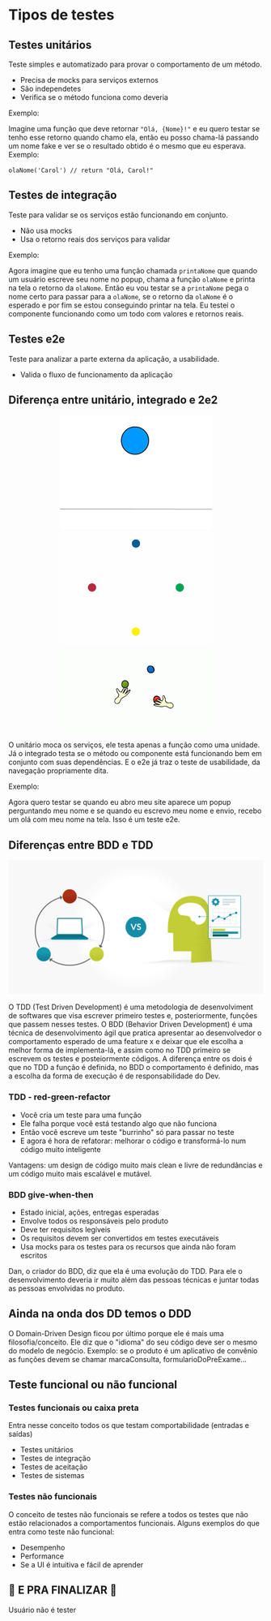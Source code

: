# Tipos de testes

## Testes unitários

Teste simples e automatizado para provar o comportamento de um método.

- Precisa de mocks para serviços externos
- São independetes
- Verifica se o método funciona como deveria

Exemplo:

Imagine uma função que deve retornar `"Olá, {Nome}!"` e eu quero testar se tenho esse retorno quando chamo ela, então eu posso chama-lá passando um nome fake
e ver se o resultado obtido é o mesmo que eu esperava. Exemplo:

~~~
olaNome('Carol') // return "Olá, Carol!"
~~~  

## Testes de integração

Teste para validar se os serviços estão funcionando em conjunto.

- Não usa mocks
- Usa o retorno reais dos serviços para validar

Exemplo:

Agora imagine que eu tenho uma função chamada `printaNome` que quando um usuário escreve seu nome no popup, chama a função `olaNome` e printa na tela o retorno da `olaNome`. Então eu vou testar se a `printaNome` pega o nome certo para passar para a `olaNome`, se o retorno da `olaNome` é o esperado e por fim se estou conseguindo printar na tela. Eu testei o componente funcionando como um todo com valores e retornos reais.

## Testes e2e

Teste para analizar a parte externa da aplicação, a usabilidade.

- Valida o fluxo de funcionamento da aplicação

## Diferença entre unitário, integrado e 2e2

<p align="center">
  <img width="300px" src="https://github.com/coderanac/waffle-betizado/blob/master/assets-waffles/unit.gif" />
  <img width="300px" src="https://github.com/coderanac/waffle-betizado/blob/master/assets-waffles/integrado.gif" />
  <img width="300px" src="https://github.com/coderanac/waffle-betizado/blob/master/assets-waffles/e2e.gif" />
</p>

O unitário moca os serviços, ele testa apenas a função como uma unidade. Já o integrado testa se o método ou componente está funcionando bem em conjunto com suas dependências. E o e2e já traz o teste de usabilidade, da navegação propriamente dita. 

Exemplo:

Agora quero testar se quando eu abro meu site aparece um popup perguntando meu nome e se quando eu escrevo meu nome e envio, recebo um olá com meu nome na tela. Isso é um teste e2e.

## Diferenças entre BDD e TDD 

<p align="center">
  <img width="600px" src="https://github.com/coderanac/waffle-betizado/blob/master/assets-waffles/tdd-vs-bdd.png" />
</p>

O TDD (Test Driven Development) é uma metodologia de desenvolviment de softwares que visa escrever primeiro testes e, posteriormente, funções que passem nesses testes. O BDD (Behavior Driven Development) é uma técnica de desenvolvimento ágil que pratica apresentar ao desenvolvedor o comportamento esperado de uma feature x e deixar que ele escolha a melhor forma de implementa-lá, e assim como no TDD primeiro se escrevem os testes e posteiormente códigos. A diferença entre os dois é que no TDD a função é definida, no BDD o comportamento é definido, mas a escolha da forma de execução é de responsabilidade do Dev. 

### TDD - red-green-refactor 

- Você cria um teste para uma função
- Ele falha porque você está testando algo que não funciona
- Então você escreve um teste "burrinho" só para passar no teste
- E agora é hora de refatorar: melhorar o código e transformá-lo num código muito inteligente

Vantagens: um design de código muito mais clean e livre de redundâncias e um código muito mais escalável e mutável.

### BDD give-when-then

- Estado inicial, ações, entregas esperadas
- Envolve todos os responsáveis pelo produto
- Deve ter requisitos legíveis
- Os requisitos devem ser convertidos em testes executáveis
- Usa mocks para os testes para os recursos que ainda não foram escritos

Dan, o criador do BDD, diz que ela é uma evolução do TDD. Para ele o desenvolvimento deveria ir muito além das pessoas técnicas e juntar todas as pessoas envolvidas no produto.

## Ainda na onda dos DD temos o DDD 

O Domain-Driven Design ficou por último porque ele é mais uma filosofia/conceito. Ele diz que o "idioma" do seu código deve ser o mesmo do modelo de negócio.
Exemplo: se o produto é um aplicativo de convênio as funções devem se chamar marcaConsulta, formularioDoPreExame...

## Teste funcional ou não funcional

### Testes funcionais ou caixa preta

Entra nesse conceito todos os que testam comportabilidade (entradas e saídas)

- Testes unitários
- Testes de integração
- Testes de aceitação
- Testes de sistemas

### Testes não funcionais

O conceito de testes não funcionais se refere a todos os testes que não estão relacionados a comportamentos funcionais. Alguns exemplos do que entra como teste não funcional:

- Desempenho
- Performance
- Se a UI é intuitiva e fácil de aprender

## :tada: E PRA FINALIZAR :tada:

Usuário não é tester 

<p align="center">
  <img scr="https://github.com/coderanac/waffle-betizado/blob/master/assets-waffles/testado-no-ar.gif" />
</p>
